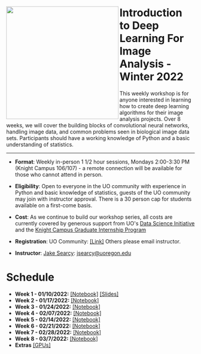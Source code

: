 #  <img align="Left" src="https://raw.githubusercontent.com/jsearcy1/DNNWS_2022/develop/assets/flyer_image.png" width="300"> Introduction to Deep Learning For Image Analysis - Winter 2022

This weekly workshop is for anyone interested in learning how to create deep learning algorithms for their image analysis projects. Over 8 weeks, we will cover the building blocks of convolutional neural networks, handling image data, and common problems seen in biological image data sets. Participants should have a working knowledge of Python and a basic understanding of statistics. 
<hr>

* **Format**: Weekly in-person 1 1/2 hour sessions, Mondays 2:00-3:30 PM (Knight Campus 106/107) - a remote connection will be available for those who cannot attend in person.

* **Eligibility**: Open to everyone in the UO community with experience in Python and basic knowledge of statistics, guests of the UO community may join with instructor approval. There is a 30 person cap for students available on a first-come basis.  

* **Cost**: As we continue to build our workshop series, all costs are currently covered by generous support from UO's [Data Science Initiative](https://datascience.uoregon.edu/) and the [Knight Campus Graduate Internship Program](https://internship.uoregon.edu/bioinformatics?)

* **Registration**: UO Community: [\[Link\]](https://oregon.qualtrics.com/jfe/form/SV_1yKA4pE99nqxjOS)  Others please email instructor.

* **Instructor**: [Jake Searcy](https://datascience.uoregon.edu/leadership-staff): jsearcy@uoregon.edu
 
# Schedule

* **Week 1 - 01/10/2022:** [\[Notebook\]](https://github.com/jsearcy1/DNNWS_2022/blob/develop/notebooks/1-Introduction.ipynb) [\[Slides\]](https://github.com/jsearcy1/DNNWS_2022/blob/develop/slides/Introduction.pdf)
* **Week 2 - 01/17/2022:** [\[Notebook\]](https://github.com/jsearcy1/DNNWS_2022/blob/develop/notebooks/2-Neural_Networks.ipynb)
* **Week 3 - 01/24/2022:** [\[Notebook\]](https://github.com/jsearcy1/DNNWS_2022/blob/develop/notebooks/3-Neural_Networks-2.ipynb)
* **Week 4 - 02/07/2022:** [\[Notebook\]](https://github.com/jsearcy1/DNNWS_2022/blob/develop/notebooks/4-ImageData.ipynb)
* **Week 5 - 02/14/2022:** [\[Notebook\]](https://github.com/jsearcy1/DNNWS_2022/blob/develop/notebooks/5-ConvolutionalNN.ipynb)
* **Week 6 - 02/21/2022:** [\[Notebook\]](https://github.com/jsearcy1/DNNWS_2022/blob/develop/notebooks/6-WholeSlides.ipynb)
* **Week 7 - 02/28/2022:** [\[Notebook\]](https://github.com/jsearcy1/DNNWS_2022/blob/develop/notebooks/7-CancerDetectionExample.ipynb)
* **Week 8 - 03/7/2022:** [\[Notebook\]](https://github.com/jsearcy1/DNNWS_2022/blob/develop/notebooks/8-CancerDetectionPart2.ipynb)
* **Extras** [\[GPUs\]](https://github.com/jsearcy1/DNNWS_2022/blob/develop/notebooks/Extra-GPUs.ipynb)
